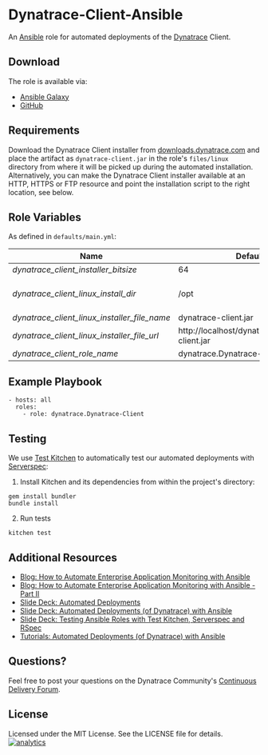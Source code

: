 # Dynatrace-Client-Ansible

An [Ansible](http://www.ansible.com) role for automated deployments of the [Dynatrace](http://bit.ly/dttrial) Client. 

## Download

The role is available via:

- [Ansible Galaxy](https://galaxy.ansible.com/list#/roles/2856)
- [GitHub](https://github.com/Dynatrace/Dynatrace-Client-Ansible)

## Requirements

Download the Dynatrace Client installer from [downloads.dynatrace.com](downloads.dynatrace.com) and place the artifact as ```dynatrace-client.jar``` in the role's ```files/linux``` directory from where it will be picked up during the automated installation. Alternatively, you can make the Dynatrace Client installer available at an HTTP, HTTPS or FTP resource and point the installation script to the right location, see below.

## Role Variables

As defined in ```defaults/main.yml```:

| Name                                         | Default                                         | Description |
|----------------------------------------------|-------------------------------------------------|-------------|
| *dynatrace_client_installer_bitsize*         | 64                                              | 32 or 64    |
| *dynatrace_client_linux_install_dir*         | /opt                                            | The Dynatrace Client will be installed into the directory *$dynatrace_client_linux_install_dir*/dynatrace-*$major*-*$minor*-*$rev*, where *$major*, *$minor* and *$rev* are given by the installer. A symbolic link to the actual installation directory will be created in *$dynatrace_client_linux_install_dir*/dynatrace. |
| *dynatrace_client_linux_installer_file_name* | dynatrace-client.jar                            | The file name of the Dynatrace Client installer in the role's ```files``` directory. |
| *dynatrace_client_linux_installer_file_url*  | http://localhost/dynatrace/dynatrace-client.jar | A HTTP, HTTPS or FTP URL to the Dynatrace Client installer in the form (http\|https\|ftp)://[user[:pass]]@host.domain[:port]/path. |
| *dynatrace_client_role_name*                 | dynatrace.Dynatrace-Client                      | The actual name of this role in an [Ansible Playbook's](http://docs.ansible.com/playbooks.html) ```roles``` directory. |

## Example Playbook

	- hosts: all
	  roles:
	    - role: dynatrace.Dynatrace-Client

## Testing

We use [Test Kitchen](http://kitchen.ci) to automatically test our automated deployments with [Serverspec](http://serverspec.org):

1) Install Kitchen and its dependencies from within the project's directory:

```
gem install bundler
bundle install
```

2) Run tests

```
kitchen test
```

## Additional Resources

- [Blog: How to Automate Enterprise Application Monitoring with Ansible](http://apmblog.dynatrace.com/2015/03/04/how-to-automate-enterprise-application-monitoring-with-ansible/)
- [Blog: How to Automate Enterprise Application Monitoring with Ansible - Part II](http://apmblog.dynatrace.com/2015/04/23/how-to-automate-enterprise-application-monitoring-with-ansible-part-ii/)
- [Slide Deck: Automated Deployments](http://slideshare.net/MartinEtmajer/automated-deployments-slide-share)
- [Slide Deck: Automated Deployments (of Dynatrace) with Ansible](http://www.slideshare.net/MartinEtmajer/automated-deployments-with-ansible)
- [Slide Deck: Testing Ansible Roles with Test Kitchen, Serverspec and RSpec](http://www.slideshare.net/MartinEtmajer/testing-ansible-roles-with-test-kitchen-serverspec-and-rspec-48185017)
- [Tutorials: Automated Deployments (of Dynatrace) with Ansible](https://community.compuwareapm.com/community/display/COE/Tutorials+on+Automated+Deployments#TutorialsonAutomatedDeployments-ansible)

## Questions?

Feel free to post your questions on the Dynatrace Community's [Continuous Delivery Forum](https://community.dynatrace.com/community/pages/viewpage.action?pageId=46628921).

## License

Licensed under the MIT License. See the LICENSE file for details.
[![analytics](https://www.google-analytics.com/collect?v=1&t=pageview&_s=1&dl=https%3A%2F%2Fgithub.com%2FdynaTrace&dp=%2FDynatrace-Client-Ansible&dt=Dynatrace-Client-Ansible&_u=Dynatrace~&cid=github.com%2FdynaTrace&tid=UA-54510554-5&aip=1)]()